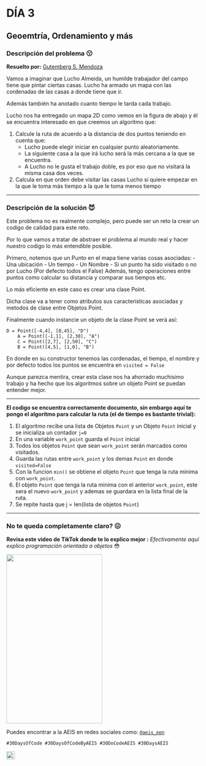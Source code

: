 # DÍA 3
## Geoemtría, Ordenamiento y más
### Descripción del problema :kissing:
**Resuelto por:** [Gutemberg S. Mendoza](linkedin.com/in/gutembergsmendoza)

Vamos a imaginar que Lucho Almeida, un humilde trabajador del campo tiene que pintar ciertas casas. Lucho ha armado un mapa con las cordenadas de las casas a donde tiene que ir. 

Además también ha anotado cuanto tiempo le tarda cada trabajo. 

Lucho nos ha entregado un mapa 2D como vemos en la figura de abajo y él se encuentra interesado en que creemos un algoritmo que: 
1. Calcule la ruta de acuerdo a la distancia de dos puntos teniendo en cuenta que: 
    - Lucho puede elegir iniciar en cualquier punto aleatoriamente. 
    - La siguiente casa a la que irá lucho será la más cercana a la que se encuentra. 
    - A Lucho no le gusta el trabajo doble, es por eso que no visitará la misma casa dos veces.
2. Calcula en que orden debe visitar las casas Lucho si quiere empezar en la que le toma más tiempo a la que le toma menos tiempo 

---

### Descripción de la solución :smiling_imp:
Este problema no es realmente complejo, pero puede ser un reto la crear un codigo de calidad para este reto. 

Por lo que vamos a tratar de abstraer el problema al mundo real y hacer nuestro codigo lo más entendible posible. 

Primero, notemos que un Punto en el mapa tiene varias cosas asociadas: 
    - Una ubicación 
    - Un tiempo
    - Un Nombre 
    - Si un punto ha sido visitado o no por Lucho (Por defecto todos el False)
Además, tengo operaciones entre puntos como calcular su distancia y comparar sus tiempos etc. 

Lo más eficiente en este caso es crear una clase Point.

Dicha clase va a tener como atributos sus caracteristicas asociadas y metodos de clase entre Objetos Point. 

Finalmente cuando instancie un objeto de la clase Point se verá así: 
```
D = Point([-4,4], [0,45], "D")
    A = Point([-1,1], [2,30], "A")
    C = Point([2,7], [2,50], "C")
    B = Point([4,5], [1,0], "B")
```

En donde en su constructor tenemos las cordenadas, el tiempo, el nombre y por defecto todos los puntos se encuentra en `visited = False` 

Aunque parezca mentira, crear esta clase nos ha ahorrado muchisimo trabajo y ha hecho que los algoritmos sobre un objeto Point se puedan entender mejor. 

---

**El codigo se encuentra correctamente documento, sin embargo aquí te pongo el algoritmo para calcular la ruta (el de tiempo es bastante trivial):** 
1. El algoritmo recibe una lista de Objetos `Point` y un Objeto `Point` inicial y se inicializa un contador `j=0`
2. En una variable `work_point` guarda el `Point` inicial
3. Todos los objetos `Point` que sean `work_point` serán marcados como visitados. 
4. Guarda las rutas entre `work_point` y los demas `Point` en donde `visited=False` 
5. Con la funcion `min()` se obtiene el objeto `Point` que tenga la ruta minima con `work_point`.
6. El objeto `Point` que tenga la ruta minima con el anterior `work_point`, este sera el nuevo `work_point` y ademas se guardara en la lista final de la ruta. 
7. Se repite hasta que j = len(lista de objetos `Point`)





---
### No te queda completamente claro? :confounded:
**Revisa este video de TikTok donde te lo explico mejor :** 
*Efectivamente aquí explico programación orientada a objetos* :flushed:




[<img src="https://res.cloudinary.com/marcomontalbano/image/upload/v1664299328/video_to_markdown/images/tiktok--7148110640102624517-c05b58ac6eb4c4700831b2b3070cd403.jpg" width = "250" height = "440">](https://www.tiktok.com/@steveeeeess/video/7148110640102624517?is_copy_url=1&is_from_webapp=v1)







Puedes encontrar a la AEIS en redes sociales como: [```@aeis_epn```](https://www.instagram.com/aeis_epn/)



`#30DaysOfCode #30DaysOfCodeByAEIS #30DoCodeAEIS #30DaysAEIS`

<a href="https://www.linkedin.com/in/gutembergsmendoza/">
    <img align="left" alt="Gutemberg S. Mendoza | LinkedIn " width="22px" src="https://cdn.jsdelivr.net/npm/simple-icons@v3/icons/linkedin.svg" />
  </a>
